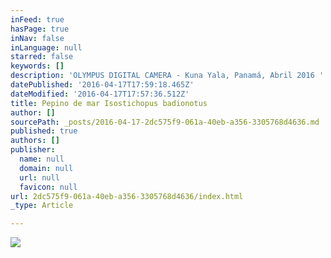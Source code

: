 ```yaml
---
inFeed: true
hasPage: true
inNav: false
inLanguage: null
starred: false
keywords: []
description: 'OLYMPUS DIGITAL CAMERA - Kuna Yala, Panamá, Abril 2016 '
datePublished: '2016-04-17T17:59:18.465Z'
dateModified: '2016-04-17T17:57:36.512Z'
title: Pepino de mar Isostichopus badionotus
author: []
sourcePath: _posts/2016-04-17-2dc575f9-061a-40eb-a356-3305768d4636.md
published: true
authors: []
publisher:
  name: null
  domain: null
  url: null
  favicon: null
url: 2dc575f9-061a-40eb-a356-3305768d4636/index.html
_type: Article

---
```

![](https://the-grid-user-content.s3-us-west-2.amazonaws.com/55367bbf-1b4a-4310-8048-a3f2a0f534ee.jpg)